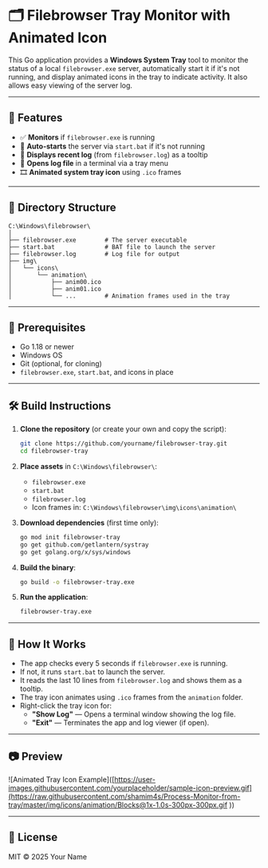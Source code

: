 # 🗂️ Filebrowser Tray Monitor with Animated Icon

This Go application provides a **Windows System Tray** tool to monitor the status of a local `filebrowser.exe` server, automatically start it if it's not running, and display animated icons in the tray to indicate activity. It also allows easy viewing of the server log.

---

## 🚀 Features

- ✅ **Monitors** if `filebrowser.exe` is running
- 🔄 **Auto-starts** the server via `start.bat` if it's not running
- 📄 **Displays recent log** (from `filebrowser.log`) as a tooltip
- 👀 **Opens log file** in a terminal via a tray menu
- 🎞️ **Animated system tray icon** using `.ico` frames

---

## 📁 Directory Structure

```
C:\Windows\filebrowser\
│
├── filebrowser.exe        # The server executable
├── start.bat              # BAT file to launch the server
├── filebrowser.log        # Log file for output
├── img\
│   └── icons\
│       └── animation\
│           ├── anim00.ico
│           ├── anim01.ico
│           └── ...        # Animation frames used in the tray
```

---

## 🔧 Prerequisites

- Go 1.18 or newer
- Windows OS
- Git (optional, for cloning)
- `filebrowser.exe`, `start.bat`, and icons in place

---

## 🛠️ Build Instructions

1. **Clone the repository** (or create your own and copy the script):

   ```bash
   git clone https://github.com/yourname/filebrowser-tray.git
   cd filebrowser-tray
   ```

2. **Place assets** in `C:\Windows\filebrowser\`:
   - `filebrowser.exe`
   - `start.bat`
   - `filebrowser.log`
   - Icon frames in: `C:\Windows\filebrowser\img\icons\animation\`

3. **Download dependencies** (first time only):

   ```bash
   go mod init filebrowser-tray
   go get github.com/getlantern/systray
   go get golang.org/x/sys/windows
   ```

4. **Build the binary**:

   ```bash
   go build -o filebrowser-tray.exe
   ```

5. **Run the application**:

   ```bash
   filebrowser-tray.exe
   ```

---

## 📌 How It Works

- The app checks every 5 seconds if `filebrowser.exe` is running.
- If not, it runs `start.bat` to launch the server.
- It reads the last 10 lines from `filebrowser.log` and shows them as a tooltip.
- The tray icon animates using `.ico` frames from the `animation` folder.
- Right-click the tray icon for:
  - **"Show Log"** — Opens a terminal window showing the log file.
  - **"Exit"** — Terminates the app and log viewer (if open).

---

## 📷 Preview

![Animated Tray Icon Example]([https://user-images.githubusercontent.com/yourplaceholder/sample-icon-preview.gif](https://raw.githubusercontent.com/shamim4s/Process-Monitor-from-tray/master/img/icons/animation/Blocks@1x-1.0s-300px-300px.gif
))

---

## 📝 License

MIT © 2025 Your Name

